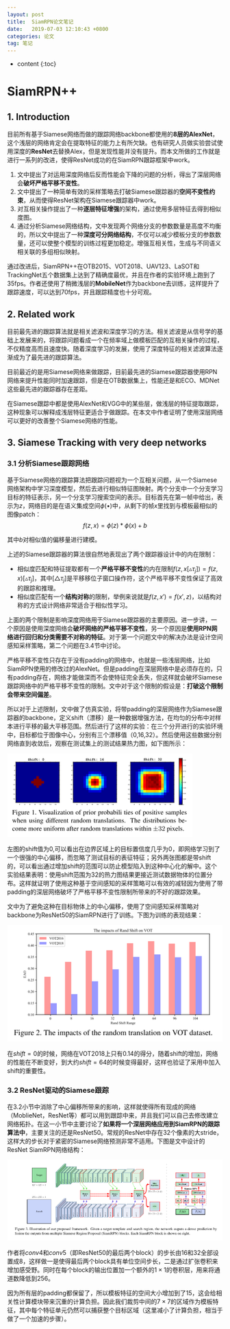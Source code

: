 ```yaml
---
layout: post
title:  SiamRPN论文笔记
date:   2019-07-03 12:10:43 +0800
categories: 论文
tag: 笔记
---
```


* content
{:toc}

# SiamRPN++

## 1. Introduction

目前所有基于Siamese网络而做的跟踪网络backbone都使用的**8层的AlexNet**，这个浅层的网络肯定会在提取特征的能力上有所欠缺。也有研究人员做实验尝试使用深度的**ResNet**去替换Alex，但是发现性能并没有提升。而本文所做的工作就是进行一系列的改进，使得ResNet成功的在SiamRPN跟踪框架中work。

1. 文中提出了对运用深度网络后反而性能会下降的问题的分析，得出了深层网络会**破坏严格平移不变性**。
2. 文中提出了一种简单有效的采样策略去打破Siamese跟踪器的**空间不变性约束**，从而使得ResNet架构在Siamese跟踪器中work。
3. 对互相关操作提出了一种**逐层特征增强**的架构，通过使用多层特征去得到相似度图。
4. 通过分析Siamese网络结构，文中发现两个网络分支的参数数量是高度不均衡的，所以文中提出了一种**深度可分网络结构**，不仅可以减少模板分支的参数数量，还可以使整个模型的训练过程更加稳定。增强互相关性，生成与不同语义相关联的多组相似映射。

通过改进后，SiamRPN++在OTB2015、VOT2018、UAV123、LaSOT和TrackingNet五个数据集上达到了精确度最优，并且在作者的实验环境上跑到了35fps。作者还使用了稍微浅层的**MobileNet**作为backbone去训练，这样提升了跟踪速度，可以达到70fps，并且跟踪精度也十分可观。

## 2. Related work

目前最先进的跟踪算法就是相关滤波和深度学习的方法。相关滤波是从信号学的基础上发展来的，将跟踪问题看成一个在频率域上做模板匹配的互相关操作的过程，不仅精度高而且速度快。随着深度学习的发展，使用了深度特征的相关滤波算法逐渐成为了最先进的跟踪算法。

目前最近的是用Siamese网络来做跟踪，目前最先进的Siamese跟踪器使用RPN网络来提升性能同时加速跟踪，但是在OTB数据集上，性能还是和ECO、MDNet这些最先进的跟踪器存在差距。

在Siamese跟踪中都是使用AlexNet和VGG中的某些层，做浅层的特征提取跟踪，这种现象可以解释成浅层特征更适合于做跟踪。在本文中作者证明了使用深层网络可以更好的改善整个Siamese网络的性能。

## 3. Siamese Tracking with very deep networks

### 3.1 分析Siamese跟踪网络

基于Siamese网络的跟踪算法把跟踪问题视为一个互相关问题，从一个Siamese网络架构中学习深度模型，然后去进行相似特征图映射。两个分支中一个分支学习目标的特征表示，另一个分支学习搜索空间的表示。目标首先在第一帧中给出，表示为$z$，网络目的是在语义集成空间$\phi(\bullet)$中，从剩下的帧$x$里找到与模板最相似的图像patch：
$$f(z,x)=\phi(z)*\phi(x)+b$$

其中$b$对相似值的偏移量进行建模。

上述的Siamese跟踪器的算法很自然地表现出了两个跟踪器设计中的内在限制：

- 相似度匹配和特征提取都有一个**严格平移不变性**的内在限制$f(z,x[\vartriangle\tau_j])=f(z,x)[\vartriangle\tau_j]$，其中$[\triangle\tau_j]$是平移移位子窗口操作符，这个严格平移不变性保证了高效的跟踪和推理。
- 相似度匹配有一个**结构对称**的限制，举例来说就是$f(z,x')=f(x',z)$，以结构对称的方式设计网络非常适合于相似性学习。

上面的两个限制是影响深度网络用于Siamese跟踪器的主要原因。进一步讲，一个原因是使用深度网络会**破坏网络的严格平移不变性**，另一个原因是**使用RPN网络进行回归和分类需要不对称的特征**。对于第一个问题文中的解决办法是设计空间感知采样策略，第二个问题在3.4节中讨论。

严格平移不变性只存在于没有padding的网络中，也就是一些浅层网络，比如SiamRPN使用的修改过的AlexNet。但是padding在深层网络中是必须存在的，只有padding存在，网络才能做深而不会使特征完全丢失，但这样就会破坏Siamese跟踪网络中的严格平移不变性的限制。文中对于这个限制的假设是：**打破这个限制会带来空间偏差**。

所以对于上述限制，文中做了仿真实验，将带padding的深层网络作为Siamese跟踪器的backbone，定义shift（漂移）是一种数据增强方法，在均匀的分布中对样本进行平移的最大平移范围。然后进行了这样的实验：在三个分开进行的实验环境中，目标都位于图像中心，分别有三个漂移值（0,16,32）。然后使用这些数据分别网络直到收敛后，观察在测试集上的测试结果热力图，如下图所示：

![图1 使用三种shift分别对于的test数据集上的测试热力图结果](../styles/images/2019-07-24-SiamRPN++/fig1.png)

左图的shift值为0,可以看出在边界区域上的目标置信度几乎为0，即网络学习到了一个很强的中心偏移，而忽略了测试目标的表征特征；另外两张图都是带shift的，可以看出通过增加shift的范围可以防止模型陷入到这种中心化的解中。这个实验结果表明：使用shift范围为32的热力图结果更接近测试数据物体的位置分布。这样就证明了使用这种基于空间感知的采样策略可以有效的减轻因为使用了带padding的深层网络破坏了严格平移不变性限制所带来的不好的跟踪效果。

文中为了避免这种在目标物体上的中心偏移，使用了空间感知采样策略对backbone为ResNet50的SiamRPN进行了训练。下图为训练的表现结果：

![图2 使用空间感知采样策略训练了ResNet50 SiamRPN的表现](../styles/images/2019-07-24-SiamRPN++/fig2.png)

在$shift=0$的时候，网络在VOT2018上只有0.14的得分，随着shift的增加，网络的性能在不断变好，到大约$shift=64$的时候变得最好，这样也验证了采用中加入shift的重要性。

### 3.2 ResNet驱动的Siamese跟踪

在3.2小节中消除了中心偏移所带来的影响，这样就使得所有现成的网络（MoblieNet，ResNet等）都可以用到跟踪中来，并且我们可以自己去修改建立网络拓扑。在这一小节中主要讨论了**如果将一个深层网络应用到SiamRPN的跟踪算法中**，主要关注的还是ResNet50。常规的ResNet中存在32个像素的大stride，这样大的步长对于紧密的Siamese网络预测非常不适用。下图是文中设计的ResNet SiamRPN网络结构：

![图3 使用ResNet的SiamRPN网络结构](../styles/images/2019-07-24-SiamRPN++/fig3.png)

作者将$conv4$和$conv5$（即ResNet50的最后两个block）的步长由16和32全部设置成8，这样做一是使得最后两个block具有单位空间步长，二是通过扩张卷积来增加感受野。同时在每个block的输出位置加一个额外的$1\times1$的卷积层，用来将通道数降低到256。

因为所有层的padding都保留了，所以模板特征的空间大小增加到了15，这会给相关性计算模块带来沉重的计算负担。因此我们裁剪中间的$7\times7$的区域作为模板特征，其中每个特征单元仍然可以捕获整个目标区域（这里减小了计算负担，相当于做了一个加速的步骤）。